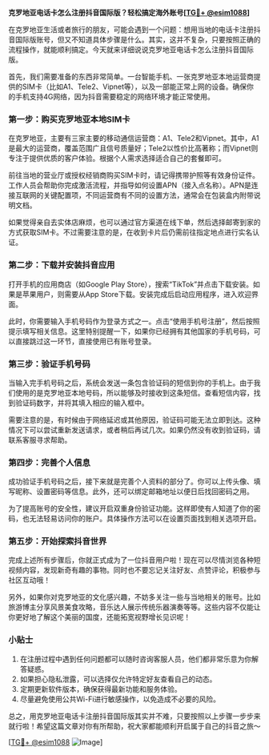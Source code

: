 **克罗地亚电话卡怎么注册抖音国际版？轻松搞定海外账号[[TG💪+ @esim1088](https://t.me/s/esim1088)]**

在克罗地亚生活或者旅行的朋友，可能会遇到一个问题：想用当地的电话卡注册抖音国际版账号，但又不知道具体步骤是什么。其实，这并不复杂，只要按照正确的流程操作，就能顺利搞定。今天就来详细说说克罗地亚电话卡怎么注册抖音国际版。

首先，我们需要准备的东西非常简单。一台智能手机、一张克罗地亚本地运营商提供的SIM卡（比如A1、Tele2、Vipnet等），以及一部能正常上网的设备。确保你的手机支持4G网络，因为抖音需要稳定的网络环境才能正常使用。

### **第一步：购买克罗地亚本地SIM卡**
在克罗地亚，主要有三家主要的移动通信运营商：A1、Tele2和Vipnet。其中，A1是最大的运营商，覆盖范围广且信号质量好；Tele2以性价比高著称；而Vipnet则专注于提供优质的客户体验。根据个人需求选择适合自己的套餐即可。

前往当地的营业厅或授权经销商购买SIM卡时，请记得携带护照等有效身份证件。工作人员会帮助你完成激活流程，并指导如何设置APN（接入点名称）。APN是连接互联网的关键配置项，不同运营商有不同的设置方法，通常会在包装盒内附带说明文档。

如果觉得亲自去实体店麻烦，也可以通过官方渠道在线下单，然后选择邮寄到家的方式获取SIM卡。不过需要注意的是，在收到卡片后仍需前往指定地点进行实名认证。

### **第二步：下载并安装抖音应用**
打开手机的应用商店（如Google Play Store），搜索“TikTok”并点击下载安装。如果是苹果用户，则需要从App Store下载。安装完成后启动应用程序，进入欢迎界面。

此时，你需要输入手机号码作为登录方式之一。点击“使用手机号注册”，然后按照提示填写相关信息。这里特别提醒一下，如果你已经拥有其他国家的手机号码，可以直接跳过这一环节，直接使用已有账号登录。

### **第三步：验证手机号码**
当输入完手机号码之后，系统会发送一条包含验证码的短信到你的手机上。由于我们使用的是克罗地亚本地号码，所以能够及时接收到这条短信。查看短信内容，找到验证码数字，并将其填入相应的输入框中。

需要注意的是，有时候由于网络延迟或其他原因，验证码可能无法立即到达。这种情况下可以尝试重新发送请求，或者稍后再试几次。如果仍然没有收到验证码，请联系客服寻求帮助。

### **第四步：完善个人信息**
成功验证手机号码之后，接下来就是完善个人资料的部分了。你可以上传头像、填写昵称、设置密码等信息。此外，还可以绑定邮箱地址以便日后找回密码之用。

为了提高账号的安全性，建议开启双重身份验证功能。这样即使有人知道了你的密码，也无法轻易访问你的账户。具体操作方法可以在设置页面找到相关选项开启。

### **第五步：开始探索抖音世界**
完成上述所有步骤后，你就正式成为了一位抖音用户啦！现在可以尽情浏览各种短视频内容，发现新奇有趣的事物。同时也不要忘记关注好友、点赞评论，积极参与社区互动哦！

另外，如果你对克罗地亚的文化感兴趣，不妨多关注一些与当地相关的账号。比如旅游博主分享风景美食攻略，音乐达人展示传统乐器演奏等等。这些内容不仅能让你更好地了解这个美丽的国度，还能拓宽视野增长见识呢！

### **小贴士**
1. 在注册过程中遇到任何问题都可以随时咨询客服人员，他们都非常乐意为你解答疑惑。
2. 如果担心隐私泄露，可以选择仅允许特定好友查看自己的动态。
3. 定期更新软件版本，确保获得最新功能和服务体验。
4. 尽量避免使用公共Wi-Fi进行敏感操作，以免造成不必要的风险。

总之，用克罗地亚电话卡注册抖音国际版其实并不难，只要按照以上步骤一步步来就行啦！希望这篇文章对你有所帮助，祝大家都能顺利开启属于自己的抖音之旅～

[[TG💪+ @esim1088](https://t.me/s/esim1088) ![Image](https://i.postimg.cc/4NQfJmqS/Snipaste-2025-05-13-00-14-12.png)]